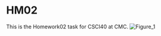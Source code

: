 # HM02
This is the Homework02 task for CSCI40 at CMC.
![Figure_1](https://user-images.githubusercontent.com/70351653/95695116-5f0ef280-0bea-11eb-920f-9daf7451c84a.png)
